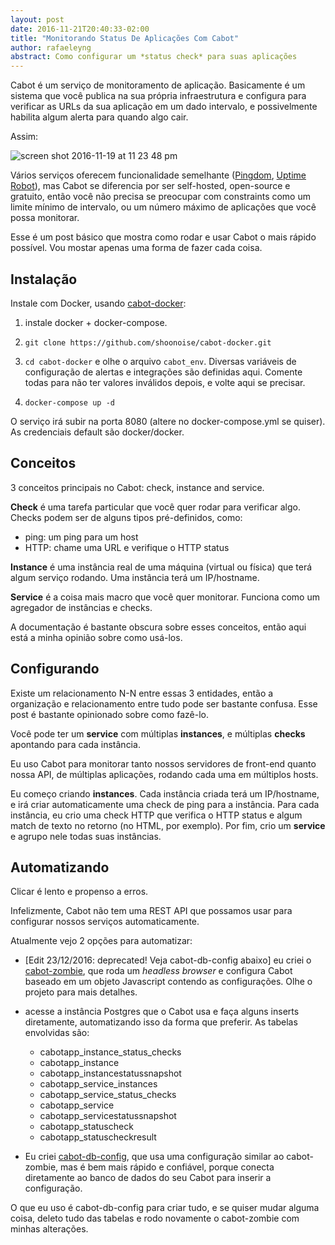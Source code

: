 ```yaml
---
layout: post
date: 2016-11-21T20:40:33-02:00
title: "Monitorando Status De Aplicações Com Cabot"
author: rafaeleyng
abstract: Como configurar um *status check* para suas aplicações
---
```


Cabot é um serviço de monitoramento de aplicação. Basicamente é um sistema que você publica na sua própria infraestrutura e configura para verificar as URLs da sua aplicação em um dado intervalo, e possivelmente habilita algum alerta para quando algo cair.

Assim:

![screen shot 2016-11-19 at 11 23 48 pm](https://cloud.githubusercontent.com/assets/4842605/20459783/9930e04a-aeb5-11e6-8fed-1ab2aa866d95.png)

Vários serviços oferecem funcionalidade semelhante ([Pingdom](https://www.pingdom.com/), [Uptime Robot](https://uptimerobot.com/)), mas Cabot se diferencia por ser self-hosted, open-source e gratuito, então você não precisa se preocupar com constraints como um limite mínimo de intervalo, ou um número máximo de aplicações que você possa monitorar.

Esse é um post básico que mostra como rodar e usar Cabot o mais rápido possível. Vou mostar apenas uma forma de fazer cada coisa.

## Instalação

Instale com Docker, usando [cabot-docker](https://github.com/shoonoise/cabot-docker):

1. instale docker + docker-compose.

1. `git clone https://github.com/shoonoise/cabot-docker.git`

1. `cd cabot-docker` e olhe o arquivo `cabot_env`. Diversas variáveis de configuração de alertas e integrações são definidas aqui. Comente todas para não ter valores inválidos depois, e volte aqui se precisar.

1. `docker-compose up -d`

O serviço irá subir na porta 8080 (altere no docker-compose.yml se quiser). As credenciais default são docker/docker.

## Conceitos

3 conceitos principais no Cabot: check, instance and service.

**Check** é uma tarefa particular que você quer rodar para verificar algo. Checks podem ser de alguns tipos pré-definidos, como:
  - ping: um ping para um host
  - HTTP: chame uma URL e verifique o HTTP status

**Instance** é uma instância real de uma máquina (virtual ou física) que terá algum serviço rodando. Uma instância terá um IP/hostname.

**Service** é a coisa mais macro que você quer monitorar. Funciona como um agregador de instâncias e checks.

A documentação é bastante obscura sobre esses conceitos, então aqui está a minha opinião sobre como usá-los.

## Configurando

Existe um relacionamento N-N entre essas 3 entidades, então a organização e relacionamento entre tudo pode ser bastante confusa. Esse post é bastante opinionado sobre como fazê-lo.

Você pode ter um **service** com múltiplas **instances**, e múltiplas **checks** apontando para cada instância.

Eu uso Cabot para monitorar tanto nossos servidores de front-end quanto nossa API, de múltiplas aplicações, rodando cada uma em múltiplos hosts.

Eu começo criando **instances**. Cada instância criada terá um IP/hostname, e irá criar automaticamente uma check de ping para a instância. Para cada instância, eu crio uma check HTTP que verifica o HTTP status e algum match de texto no retorno (no HTML, por exemplo). Por fim, crio um **service** e agrupo nele todas suas instâncias.

## Automatizando

Clicar é lento e propenso a erros.

Infelizmente, Cabot não tem uma REST API que possamos usar para configurar nossos serviços automaticamente.

Atualmente vejo 2 opções para automatizar:

- [Edit 23/12/2016: deprecated! Veja cabot-db-config abaixo] eu criei o [cabot-zombie](https://github.com/rafaeleyng/cabot-zombie), que roda um *headless browser* e configura Cabot baseado em um objeto Javascript contendo as configurações. Olhe o projeto para mais detalhes.

- acesse a instância Postgres que o Cabot usa e faça alguns inserts diretamente, automatizando isso da forma que preferir. As tabelas envolvidas são:
  - cabotapp_instance_status_checks
  - cabotapp_instance
  - cabotapp_instancestatussnapshot
  - cabotapp_service_instances
  - cabotapp_service_status_checks
  - cabotapp_service
  - cabotapp_servicestatussnapshot
  - cabotapp_statuscheck
  - cabotapp_statuscheckresult

- Eu criei [cabot-db-config](https://www.npmjs.com/package/cabot-db-config), que usa uma configuração similar ao cabot-zombie, mas é bem mais rápido e confiável, porque conecta diretamente ao banco de dados do seu Cabot para inserir a configuração.

O que eu uso é cabot-db-config para criar tudo, e se quiser mudar alguma coisa, deleto tudo das tabelas e rodo novamente o cabot-zombie com minhas alterações.
